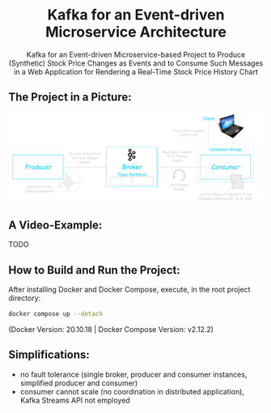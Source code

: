 <h1 align="center">Kafka for an Event-driven Microservice Architecture</h1>

<p align="center">
    Kafka for an Event-driven Microservice-based Project to Produce (Synthetic) Stock Price Changes as Events and to Consume Such Messages in a Web Application for Rendering a Real-Time Stock Price History Chart
</p>


## The Project in a Picture:
![...loading...](./media/project-in-a-picture.png)

## A Video-Example:
TODO

## How to Build and Run the Project:
After installing Docker and Docker Compose, execute, in the root project directory:
```bash
docker compose up --detach
```
(Docker Version: 20.10.18 | Docker Compose Version: v2.12.2)

## Simplifications:
- no fault tolerance (single broker, producer and consumer instances, simplified producer and consumer)
- consumer cannot scale (no coordination in distributed application), Kafka Streams API not employed

